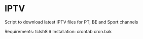 # IPTV
Script to download latest IPTV files for PT, BE and Sport channels

Requirements: tclsh8.6
Installation: crontab cron.bak

